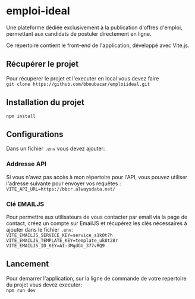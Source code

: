 # emploi-ideal

Une plateforme dédiée exclusivement à la publication d'offres d'emploi, permettant aux candidats de postuler directement en ligne.

Ce répertoire contient le front-end de l'application, développé avec Vite.js.

## Récupérer le projet

Pour récuperer le projet et l'executer en local vous devez faire <br />
`git clone https://github.com/bboubacar/emploiideal.git`

## Installation du projet <br />

`npm install`

## Configurations

Dans un fichier `.env` vous devez ajouter:

### Addresse API

Si vous n'avez pas accès à mon répertoire pour l'API, vous pouvez utiliser l'adresse suivante pour envoyer vos requêtes : <br />
`VITE_API_URL=https://bbcr.alwaysdata.net/`

### Clé EMAILJS

Pour permettre aux utilisateurs de vous contacter par email via la page de contact, créez un compte sur EmailJS et récupérez les clés nécessaires à ajouter dans le fichier `.env`: <br />
`VITE_EMAILJS_SERVICE_KEY=service_s1k0t7h` <br />
`VITE_EMAILJS_TEMPLATE_KEY=template_uk8t28r` <br />
`VITE_EMAILJS_ID_KEY=AI-3MgdGU_377vRQ9`

## Lancement

Pour demarrer l'application, sur la ligne de commande de votre repertoire du projet vous devez executer: <br >
`npm run dev`
